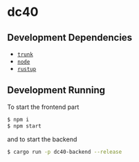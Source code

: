 # dc40

## Development Dependencies

- [`trunk`](https://trunkrs.dev/)
- [`node`](https://nodejs.org/)
- [`rustup`](https://rustup.rs/)

## Development Running

To start the frontend part

```sh
$ npm i
$ npm start
```

and to start the backend 

```sh
$ cargo run -p dc40-backend --release
```
